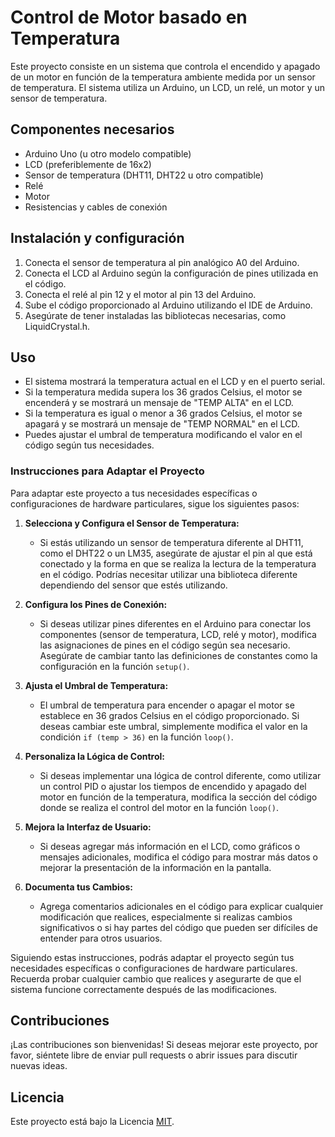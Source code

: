 # Control de Motor basado en Temperatura

Este proyecto consiste en un sistema que controla el encendido y apagado de un motor en función de la temperatura ambiente medida por un sensor de temperatura. El sistema utiliza un Arduino, un LCD, un relé, un motor y un sensor de temperatura.

## Componentes necesarios

- Arduino Uno (u otro modelo compatible)
- LCD (preferiblemente de 16x2)
- Sensor de temperatura (DHT11, DHT22 u otro compatible)
- Relé
- Motor
- Resistencias y cables de conexión

## Instalación y configuración

1. Conecta el sensor de temperatura al pin analógico A0 del Arduino.
2. Conecta el LCD al Arduino según la configuración de pines utilizada en el código.
3. Conecta el relé al pin 12 y el motor al pin 13 del Arduino.
4. Sube el código proporcionado al Arduino utilizando el IDE de Arduino.
5. Asegúrate de tener instaladas las bibliotecas necesarias, como LiquidCrystal.h.

## Uso

- El sistema mostrará la temperatura actual en el LCD y en el puerto serial.
- Si la temperatura medida supera los 36 grados Celsius, el motor se encenderá y se mostrará un mensaje de "TEMP ALTA" en el LCD.
- Si la temperatura es igual o menor a 36 grados Celsius, el motor se apagará y se mostrará un mensaje de "TEMP NORMAL" en el LCD.
- Puedes ajustar el umbral de temperatura modificando el valor en el código según tus necesidades.

### Instrucciones para Adaptar el Proyecto

Para adaptar este proyecto a tus necesidades específicas o configuraciones de hardware particulares, sigue los siguientes pasos:

1. **Selecciona y Configura el Sensor de Temperatura:**
   - Si estás utilizando un sensor de temperatura diferente al DHT11, como el DHT22 o un LM35, asegúrate de ajustar el pin al que está conectado y la forma en que se realiza la lectura de la temperatura en el código. Podrías necesitar utilizar una biblioteca diferente dependiendo del sensor que estés utilizando.

2. **Configura los Pines de Conexión:**
   - Si deseas utilizar pines diferentes en el Arduino para conectar los componentes (sensor de temperatura, LCD, relé y motor), modifica las asignaciones de pines en el código según sea necesario. Asegúrate de cambiar tanto las definiciones de constantes como la configuración en la función `setup()`.

3. **Ajusta el Umbral de Temperatura:**
   - El umbral de temperatura para encender o apagar el motor se establece en 36 grados Celsius en el código proporcionado. Si deseas cambiar este umbral, simplemente modifica el valor en la condición `if (temp > 36)` en la función `loop()`.

4. **Personaliza la Lógica de Control:**
   - Si deseas implementar una lógica de control diferente, como utilizar un control PID o ajustar los tiempos de encendido y apagado del motor en función de la temperatura, modifica la sección del código donde se realiza el control del motor en la función `loop()`.

5. **Mejora la Interfaz de Usuario:**
   - Si deseas agregar más información en el LCD, como gráficos o mensajes adicionales, modifica el código para mostrar más datos o mejorar la presentación de la información en la pantalla.

6. **Documenta tus Cambios:**
   - Agrega comentarios adicionales en el código para explicar cualquier modificación que realices, especialmente si realizas cambios significativos o si hay partes del código que pueden ser difíciles de entender para otros usuarios.

Siguiendo estas instrucciones, podrás adaptar el proyecto según tus necesidades específicas o configuraciones de hardware particulares. Recuerda probar cualquier cambio que realices y asegurarte de que el sistema funcione correctamente después de las modificaciones.

## Contribuciones

¡Las contribuciones son bienvenidas! Si deseas mejorar este proyecto, por favor, siéntete libre de enviar pull requests o abrir issues para discutir nuevas ideas.

## Licencia

Este proyecto está bajo la Licencia [MIT](LICENSE).
